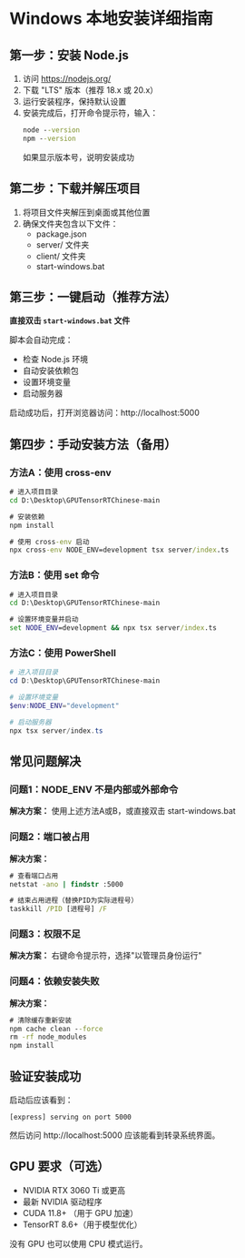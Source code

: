 # Windows 本地安装详细指南

## 第一步：安装 Node.js
1. 访问 https://nodejs.org/
2. 下载 "LTS" 版本（推荐 18.x 或 20.x）
3. 运行安装程序，保持默认设置
4. 安装完成后，打开命令提示符，输入：
   ```cmd
   node --version
   npm --version
   ```
   如果显示版本号，说明安装成功

## 第二步：下载并解压项目
1. 将项目文件夹解压到桌面或其他位置
2. 确保文件夹包含以下文件：
   - package.json
   - server/ 文件夹
   - client/ 文件夹
   - start-windows.bat

## 第三步：一键启动（推荐方法）
**直接双击 `start-windows.bat` 文件**

脚本会自动完成：
- 检查 Node.js 环境
- 自动安装依赖包
- 设置环境变量
- 启动服务器

启动成功后，打开浏览器访问：http://localhost:5000

## 第四步：手动安装方法（备用）

### 方法A：使用 cross-env
```cmd
# 进入项目目录
cd D:\Desktop\GPUTensorRTChinese-main

# 安装依赖
npm install

# 使用 cross-env 启动
npx cross-env NODE_ENV=development tsx server/index.ts
```

### 方法B：使用 set 命令
```cmd
# 进入项目目录
cd D:\Desktop\GPUTensorRTChinese-main

# 设置环境变量并启动
set NODE_ENV=development && npx tsx server/index.ts
```

### 方法C：使用 PowerShell
```powershell
# 进入项目目录
cd D:\Desktop\GPUTensorRTChinese-main

# 设置环境变量
$env:NODE_ENV="development"

# 启动服务器
npx tsx server/index.ts
```

## 常见问题解决

### 问题1：NODE_ENV 不是内部或外部命令
**解决方案：** 使用上述方法A或B，或直接双击 start-windows.bat

### 问题2：端口被占用
**解决方案：**
```cmd
# 查看端口占用
netstat -ano | findstr :5000

# 结束占用进程（替换PID为实际进程号）
taskkill /PID [进程号] /F
```

### 问题3：权限不足
**解决方案：** 右键命令提示符，选择"以管理员身份运行"

### 问题4：依赖安装失败
**解决方案：**
```cmd
# 清除缓存重新安装
npm cache clean --force
rm -rf node_modules
npm install
```

## 验证安装成功
启动后应该看到：
```
[express] serving on port 5000
```

然后访问 http://localhost:5000 应该能看到转录系统界面。

## GPU 要求（可选）
- NVIDIA RTX 3060 Ti 或更高
- 最新 NVIDIA 驱动程序
- CUDA 11.8+ （用于 GPU 加速）
- TensorRT 8.6+（用于模型优化）

没有 GPU 也可以使用 CPU 模式运行。
